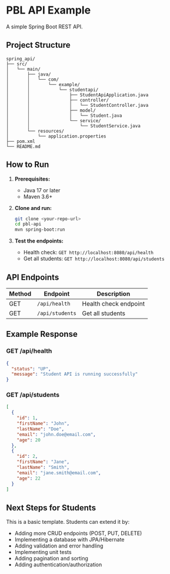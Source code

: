 # PBL API Example

A simple Spring Boot REST API.

## Project Structure
```
spring_api/
├── src/
│   └── main/
│       ├── java/
│       │   └── com/
│       │       └── example/
│       │           └── studentapi/
│       │               ├── StudentApiApplication.java
│       │               ├── controller/
│       │               │   └── StudentController.java
│       │               ├── model/
│       │               │   └── Student.java
│       │               └── service/
│       │                   └── StudentService.java
│       └── resources/
│           └── application.properties
├── pom.xml
└── README.md
```

## How to Run

1. **Prerequisites:**
   - Java 17 or later
   - Maven 3.6+

2. **Clone and run:**
   ```bash
   git clone <your-repo-url>
   cd pbl-api
   mvn spring-boot:run
   ```

3. **Test the endpoints:**
   - Health check: `GET http://localhost:8080/api/health`
   - Get all students: `GET http://localhost:8080/api/students`

## API Endpoints

| Method | Endpoint | Description |
|--------|----------|-------------|
| GET | `/api/health` | Health check endpoint |
| GET | `/api/students` | Get all students |

## Example Response

### GET /api/health
```json
{
  "status": "UP",
  "message": "Student API is running successfully"
}
```

### GET /api/students
```json
[
  {
    "id": 1,
    "firstName": "John",
    "lastName": "Doe",
    "email": "john.doe@email.com",
    "age": 20
  },
  {
    "id": 2,
    "firstName": "Jane",
    "lastName": "Smith",
    "email": "jane.smith@email.com",
    "age": 22
  }
]
```

## Next Steps for Students

This is a basic template. Students can extend it by:
- Adding more CRUD endpoints (POST, PUT, DELETE)
- Implementing a database with JPA/Hibernate
- Adding validation and error handling
- Implementing unit tests
- Adding pagination and sorting
- Adding authentication/authorization